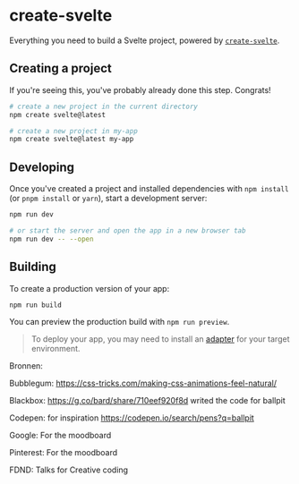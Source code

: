 # create-svelte

Everything you need to build a Svelte project, powered by [`create-svelte`](https://github.com/sveltejs/kit/tree/master/packages/create-svelte).

## Creating a project

If you're seeing this, you've probably already done this step. Congrats!

```bash
# create a new project in the current directory
npm create svelte@latest

# create a new project in my-app
npm create svelte@latest my-app
```

## Developing

Once you've created a project and installed dependencies with `npm install` (or `pnpm install` or `yarn`), start a development server:

```bash
npm run dev

# or start the server and open the app in a new browser tab
npm run dev -- --open
```

## Building

To create a production version of your app:

```bash
npm run build
```

You can preview the production build with `npm run preview`.

> To deploy your app, you may need to install an [adapter](https://kit.svelte.dev/docs/adapters) for your target environment.

Bronnen:

Bubblegum: https://css-tricks.com/making-css-animations-feel-natural/

Blackbox: https://g.co/bard/share/710eef920f8d writed the code for ballpit

Codepen: for inspiration https://codepen.io/search/pens?q=ballpit

Google: For the moodboard

Pinterest: For the moodboard

FDND: Talks for Creative coding
